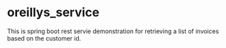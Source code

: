 # oreillys_service
This is spring boot rest servie demonstration for retrieving a list of invoices based on the customer id.
